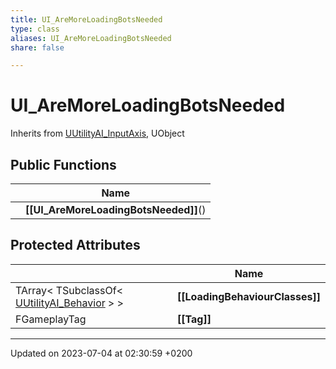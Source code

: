 ```yaml
---
title: UI_AreMoreLoadingBotsNeeded
type: class
aliases: UI_AreMoreLoadingBotsNeeded
share: false

---
```


# UI_AreMoreLoadingBotsNeeded





Inherits from [UUtilityAI_InputAxis](/docs/SDK/Source/Classes/classUUtilityAI__InputAxis.md), UObject

## Public Functions

|                | Name           |
| -------------- | -------------- |
| | **[[UI_AreMoreLoadingBotsNeeded]]**() |

## Protected Attributes

|                | Name           |
| -------------- | -------------- |
| TArray< TSubclassOf< [UUtilityAI_Behavior](/docs/SDK/Source/Classes/classUUtilityAI__Behavior.md) > > | **[[LoadingBehaviourClasses]]**  |
| FGameplayTag | **[[Tag]]**  |

-------------------------------

Updated on 2023-07-04 at 02:30:59 +0200